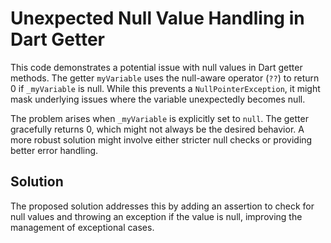 # Unexpected Null Value Handling in Dart Getter

This code demonstrates a potential issue with null values in Dart getter methods.  The getter `myVariable` uses the null-aware operator (`??`) to return 0 if `_myVariable` is null. While this prevents a `NullPointerException`, it might mask underlying issues where the variable unexpectedly becomes null.

The problem arises when `_myVariable` is explicitly set to `null`.  The getter gracefully returns 0, which might not always be the desired behavior.  A more robust solution might involve either stricter null checks or providing better error handling.

## Solution
The proposed solution addresses this by adding an assertion to check for null values and throwing an exception if the value is null, improving the management of exceptional cases.